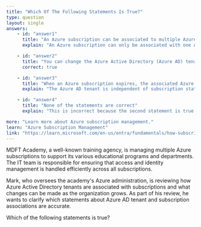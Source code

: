 ```yaml
---
title: "Which Of The Following Statements Is True?"
type: question
layout: single
answers:
    - id: "answer1"
      title: "An Azure subscription can be associated to multiple Azure Active Directory (Azure AD) tenants."
      explain: "An Azure subscription can only be associated with one Azure AD tenant at a time. While you can change which tenant a subscription is associated with, it cannot be associated with multiple tenants simultaneously."

    - id: "answer2"
      title: "You can change the Azure Active Directory (Azure AD) tenant to which an Azure subscription is associated"
      correct: true

    - id: "answer3"
      title: "When an Azure subscription expires, the associated Azure Active Directory (Azure AD) tenant is deleted automatically."
      explain: "The Azure AD tenant is independent of subscription status. When a subscription expires, the Azure AD tenant and its directory data remain intact and can be used with other active subscriptions."

    - id: "answer4"
      title: "None of the statements are correct"
      explain: "This is incorrect because the second statement is true - you can change the Azure AD tenant to which a subscription is associated, following proper procedures and permissions."

more: "Learn more about Azure subscription management."
learn: "Azure Subscription Management"
link: "https://learn.microsoft.com/en-us/entra/fundamentals/how-subscriptions-associated-directory"
---
```

MDFT Academy, a well-known training agency, is managing multiple Azure subscriptions to support its various educational programs and departments. The IT team is responsible for ensuring that access and identity management is handled efficiently across all subscriptions.

Mark, who oversees the academy's Azure administration, is reviewing how Azure Active Directory tenants are associated with subscriptions and what changes can be made as the organization grows. As part of his review, he wants to clarify which statements about Azure AD tenant and subscription associations are accurate.

Which of the following statements is true?
